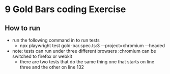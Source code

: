 # 9 Gold Bars coding Exercise
## How to run
* run the following command in to run tests
  * npx playwright test gold-bar.spec.ts:3 --project=chromium --headed
* note: tests can run under three different browsers :chromium can be switched to firefox or webkit
  * there are two tests that do the same thing one that starts on line three and the other on line 132

